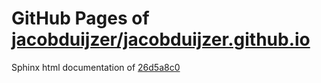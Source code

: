 GitHub Pages of [jacobduijzer/jacobduijzer.github.io](https://github.com/jacobduijzer/jacobduijzer.github.io.git)
===
Sphinx html documentation of [26d5a8c0](https://github.com/jacobduijzer/jacobduijzer.github.io/tree/26d5a8c02b6bb4c4406af3a65f4d8eb7c65fa40c)
